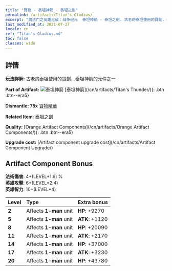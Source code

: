 ```yaml
---
title: "寶物 - 泰坦神箭 - 泰坦之劍"
permalink: /artifacts/Titan's Gladius/
excerpt: "魔法门之英雄无敌：战争纪元  泰坦神箭 - 泰坦之劍. 古老的泰坦使用的寶劍，泰坦神箭的元件之一"
last_modified_at: 2021-07-27
locale: cn
ref: "Titan's Gladius.md"
toc: false
classes: wide
---
```




## 詳情

 **玩法詳解:** 古老的泰坦使用的寶劍，泰坦神箭的元件之一

 **Part of Artifact:** ![泰坦神箭](/images/t/icon_artifact_42.png) [泰坦神箭](/cn/artifacts/Titan's Thunder/){: .btn .btn--era5}

 **Dismantle: 75x** [寶物精華](/cn/Items/con_905/)

 **Related Item**: [泰坦之劍](/cn/Items/art_156/)

 **Quality:** [Orange Artifact Components](/cn/artifacts/Orange Artifact Components/){: .btn .btn--era5}

 **Upgrade cost:** [Artifact component upgrade cost](/cn/artifacts/Artifact Component Upgrade/)

## Artifact Component Bonus

  **法術傷害**: 4+(LEVEL\*1.6) %<br/>**英雄攻擊**: 6+(LEVEL\*2.4)<br/>**英雄智力**: 10+(LEVEL\*4)

  |  Level  | Type |    Extra bonus  | 
  |:--------|:-----|:----------------| 
  | **2** | Affects **1-man** unit | **HP**: +9270 | 
  | **5** | Affects **1-man** unit | **ATK**: +1120 | 
  | **8** | Affects **1-man** unit | **HP**: +20090 | 
  | **11** | Affects **1-man** unit | **ATK**: +2170 | 
  | **14** | Affects **1-man** unit | **HP**: +37000 | 
  | **17** | Affects **1-man** unit | **ATK**: +3230 | 
  | **20** | Affects **1-man** unit | **HP**: +43780 | 
